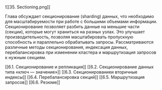 ![[35. Sectioning.png]]

Глава обсуждает секционирование (sharding) данных, что необходимо для масштабируемости при работе с большими объемами информации. Секционирование позволяет разбить данные на меньшие части (секции), которые могут храниться на разных узлах. Это улучшает производительность, позволяя масштабировать пропускную способность и параллельно обрабатывать запросы. Рассматриваются различные методы секционирования, индексация данных, перебалансировка при изменении кластера и маршрутизация запросов к нужным секциям.

[[6.1. Секционирование и репликация]]
[[6.2. Секционирование данных типа «ключ — значение»]]
[[6.3. Секционированиеи вторичные индексы]]
[[6.4. Перебалансировка секций]]
[[6.5. Маршрутизация запросов]]
[[6.6. Резюме]]
